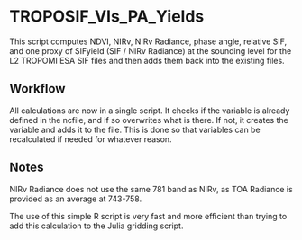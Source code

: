 # TROPOSIF_VIs_PA_Yields

This script computes NDVI, NIRv, NIRv Radiance, phase angle, relative SIF, and one proxy of SIFyield (SIF / NIRv Radiance) at the sounding level for the L2 TROPOMI ESA SIF files and then adds them back into the existing files.

## Workflow

All calculations are now in a single script. It checks if the variable is already defined in the ncfile, and if so overwrites what is there. If not, it creates the variable and adds it to the file. This is done so that variables can be recalculated if needed for whatever reason.

## Notes

NIRv Radiance does not use the same 781 band as NIRv, as TOA Radiance is provided as an average at 743-758.

The use of this simple R script is very fast and more efficient than trying to add this calculation to the Julia gridding script. 
